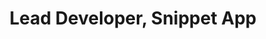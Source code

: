 ---
layout: default
image: jonathon.jpg
name: Jonathon Gray
title: Lead Developer, Snippet App
order: 11

social: 
  - account: twitter
    username: jdgray
  - account: facebook
    username: jonathon.gray
  - account: github
    username: jdgray
  - account: instagram
    username: jdgray03
  - account: spotify
    username: jdgray03
    
---